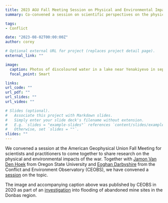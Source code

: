 ```yaml
---
title: 2023 AGU Fall Meeting Session on Physical and Environmental Impacts of War
summary: Co-convened a session on scientific perspectives on the physical and environmental impacts of war.

tags:
- Conflict

date: "2023-08-02T00:00:00Z"
author: corey

# Optional external URL for project (replaces project detail page).
external_link: ""

image:
  caption: Photos of discoloured water in a lake near Yenakiyevo in separatist-held Donetsk were posted by Twitter user (@hochu_dodomu) in early March of 2020.
  focal_point: Smart

links:
url_code: ""
url_pdf: ""
url_slides: ""
url_video: ""

# Slides (optional).
#   Associate this project with Markdown slides.
#   Simply enter your slide deck's filename without extension.
#   E.g. `slides = "example-slides"` references `content/slides/example-slides.md`.
#   Otherwise, set `slides = ""`.
slides: ""
---
```


We convened a session at the American Geophysical Union Fall Meeting for scientists and practitioners to come together to share research on the physical and environmental impacts of the war. Together with [Jamon Van Den Hoek](www.conflict-ecology.org) from Oregon State University and [Eoghan Darbyshire](www.ceobs.org) from the Conflict and Environment Observatory (CEOBS), we have convened a [session](https://agu.confex.com/agu/fm23/prelim.cgi/Session/191914) on the topic. 


The image and accompanying caption above was published by CEOBS in 2020 as part of an [investigation](https://ceobs.org/abandoned-mines-are-flooding-in-ukraines-donbass-region/) into flooding of abandoned mine sites in the Donbas region.
